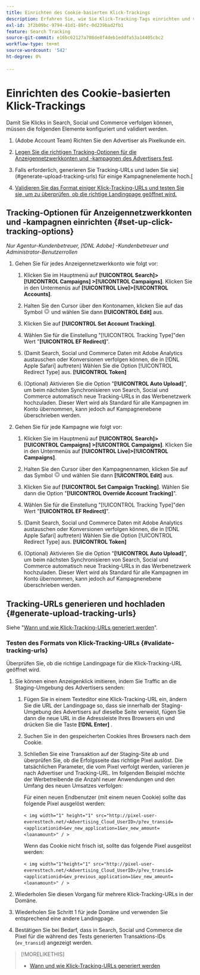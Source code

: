 ```yaml
---
title: Einrichten des Cookie-basierten Klick-Trackings
description: Erfahren Sie, wie Sie Klick-Tracking-Tags einrichten und validieren.
exl-id: 3f2b09bc-9794-41d1-89fc-0d239bad2fb1
feature: Search Tracking
source-git-commit: e16bc62127a708de8f4deb1eddfa53a14405cbc2
workflow-type: tm+mt
source-wordcount: '542'
ht-degree: 0%

---
```


# Einrichten des Cookie-basierten Klick-Trackings

Damit Sie Klicks in Search, Social und Commerce verfolgen können, müssen die folgenden Elemente konfiguriert und validiert werden.

1. (Adobe Account Team) Richten Sie den Advertiser als Pixelkunde ein.

1. [Legen Sie die richtigen Tracking-Optionen für die Anzeigennetzwerkkonten und -kampagnen des Advertisers fest](#set-up-click-tracking-options).

1. Falls erforderlich, generieren Sie Tracking-URLs und laden Sie sie](#generate-upload-tracking-urls) für einige Kampagnenelemente hoch.[

1. [Validieren Sie das Format einiger Klick-Tracking-URLs und testen Sie sie, um zu überprüfen, ob die richtige Landingpage geöffnet wird.](#validate-tracking-urls)

## Tracking-Optionen für Anzeigennetzwerkkonten und -kampagnen einrichten {#set-up-click-tracking-options}

*Nur Agentur-Kundenbetreuer, [!DNL Adobe] -Kundenbetreuer und Administrator-Benutzerrollen*

1. Gehen Sie für jedes Anzeigennetzwerkkonto wie folgt vor:

   1. Klicken Sie im Hauptmenü auf **[!UICONTROL Search]> [!UICONTROL Campaigns] >[!UICONTROL Campaigns]**. Klicken Sie in den Untermenüs auf **[!UICONTROL Live]>[!UICONTROL Accounts]**.

   1. Halten Sie den Cursor über den Kontonamen, klicken Sie auf das Symbol ![Menü-Symbol](/help/search-social-commerce/assets/arrow-dropdown-menu.png "Menü-Symbol") und wählen Sie dann **[!UICONTROL Edit]** aus.

   1. Klicken Sie auf **[!UICONTROL Set Account Tracking]**.

   1. Wählen Sie für die Einstellung &quot;[!UICONTROL Tracking Type]&quot;den Wert &quot;**[!UICONTROL EF Redirect]**&quot;.

   1. (Damit Search, Social und Commerce Daten mit Adobe Analytics austauschen oder Konversionen verfolgen können, die in [!DNL Apple Safari] auftreten) Wählen Sie die Option [!UICONTROL Redirect Type] aus. **[!UICONTROL Token]**

   1. (Optional) Aktivieren Sie die Option &quot;**[!UICONTROL Auto Upload]**&quot;, um beim nächsten Synchronisieren von Search, Social und Commerce automatisch neue Tracking-URLs in das Werbenetzwerk hochzuladen. Dieser Wert wird als Standard für alle Kampagnen im Konto übernommen, kann jedoch auf Kampagnenebene überschrieben werden.

1. Gehen Sie für jede Kampagne wie folgt vor:

   1. Klicken Sie im Hauptmenü auf **[!UICONTROL Search]> [!UICONTROL Campaigns] >[!UICONTROL Campaigns]**. Klicken Sie in den Untermenüs auf **[!UICONTROL Live]>[!UICONTROL Campaigns]**.

   1. Halten Sie den Cursor über den Kampagnennamen, klicken Sie auf das Symbol ![Menü-Symbol](/help/search-social-commerce/assets/arrow-dropdown-menu.png "Menü-Symbol") und wählen Sie dann **[!UICONTROL Edit]** aus.

   1. Klicken Sie auf **[!UICONTROL Set Campaign Tracking]**. Wählen Sie dann die Option &quot;**[!UICONTROL Override Account Tracking]**&quot;.

   1. Wählen Sie für die Einstellung &quot;[!UICONTROL Tracking Type]&quot;den Wert &quot;**[!UICONTROL EF Redirect]**&quot;.

   1. (Damit Search, Social und Commerce Daten mit Adobe Analytics austauschen oder Konversionen verfolgen können, die in [!DNL Apple Safari] auftreten) Wählen Sie die Option [!UICONTROL Redirect Type] aus. **[!UICONTROL Token]**

   1. (Optional) Aktivieren Sie die Option &quot;**[!UICONTROL Auto Upload]**&quot;, um beim nächsten Synchronisieren von Search, Social und Commerce automatisch neue Tracking-URLs in das Werbenetzwerk hochzuladen. Dieser Wert wird als Standard für alle Kampagnen im Konto übernommen, kann jedoch auf Kampagnenebene überschrieben werden.

## Tracking-URLs generieren und hochladen {#generate-upload-tracking-urls}

Siehe &quot;[Wann und wie Klick-Tracking-URLs generiert werden](/help/search-social-commerce/tracking/click-tracking-ways-to-generate.md)&quot;.

### Testen des Formats von Klick-Tracking-URLs {#validate-tracking-urls}

Überprüfen Sie, ob die richtige Landingpage für die Klick-Tracking-URL geöffnet wird.

1. Sie können einen Anzeigenklick imitieren, indem Sie Traffic an die Staging-Umgebung des Advertisers senden:

   1. Fügen Sie in einem Texteditor eine Klick-Tracking-URL ein, ändern Sie die URL der Landingpage so, dass sie innerhalb der Staging-Umgebung des Advertisers auf dieselbe Seite verweist, fügen Sie dann die neue URL in die Adressleiste Ihres Browsers ein und drücken Sie die Taste **[!DNL Enter]** .

   1. Suchen Sie in den gespeicherten Cookies Ihres Browsers nach dem Cookie.

   1. Schließen Sie eine Transaktion auf der Staging-Site ab und überprüfen Sie, ob die Erfolgsseite das richtige Pixel auslöst. Die tatsächlichen Parameter, die vom Pixel verfolgt werden, variieren je nach Advertiser und Tracking-URL. Im folgenden Beispiel möchte der Werbetreibende die Anzahl neuer Anwendungen und den Umfang des neuen Umsatzes verfolgen:

      Für einen neuen Endbenutzer (mit einem neuen Cookie) sollte das folgende Pixel ausgelöst werden:

      `< img width="1" height="1" src="http://pixel-user-everesttech.net/<Advertising_Cloud_UserID>/p?ev_transid=<applicationid>&ev_new_application=1&ev_new_amount=<loanamount>" / >`

      Wenn das Cookie nicht frisch ist, sollte das folgende Pixel ausgelöst werden:

      `< img width="1"height="1" src="http://pixel-user-everesttech.net/<Advertising_Cloud_UserID>/p?ev_transid=<applicationid>&ev_previous_application=1&ev_new_amount=<loanamount>" / >`


1. Wiederholen Sie diesen Vorgang für mehrere Klick-Tracking-URLs in der Domäne.

1. Wiederholen Sie Schritt 1 für jede Domäne und verwenden Sie entsprechend eine andere Landingpage.

1. Bestätigen Sie bei Bedarf, dass in Search, Social und Commerce die Pixel für die während des Tests generierten Transaktions-IDs (`ev_transid`) angezeigt werden.

>[!MORELIKETHIS]
>
>* [Wann und wie Klick-Tracking-URLs generiert werden](/help/search-social-commerce/tracking/click-tracking-ways-to-generate.md)
